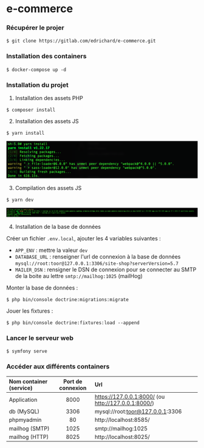 # e-commerce

### Récupérer le projer

```
$ git clone https://gitlab.com/edrichard/e-commerce.git
```

### Installation des containers 

```
$ docker-compose up -d
```

### Installation du projet

1. Installation des assets PHP

```
$ composer install
```

2. Installation des assets JS 

```
$ yarn install
```
![Yarn install](doc/yarn-install.png)

3. Compilation des assets JS 

```
$ yarn dev
```
![Yarn dev](doc/yarn-dev.png)

4. Installation de la base de données 

Créer un fichier `.env.local`, ajouter les 4 variables suivantes :

- `APP_ENV` : mettre la valeur `dev`
- `DATABASE_URL` : renseigner l'url de connexion à la base de données `mysql://root:toor@127.0.0.1:3306/site-shop?serverVersion=5.7`
- `MAILER_DSN` : rensigner le DSN de connexion pour se connecter au SMTP de la boite au lettre `smtp://mailhog:1025` (mailHog)

Monter la base de données :

```
$ php bin/console doctrine:migrations:migrate
```

Jouer les fixtures : 

```
$ php bin/console doctrine:fixtures:load --append
```

### Lancer le serveur web

```
$ symfony serve
```

### Accéder aux différents containers

| Nom container (service) | Port de connexion | Url                                                 |
|:------------------------|:-----------------:|:----------------------------------------------------|
| Application             |       8000        | https://127.0.0.1:8000/ (ou http://127.0.0.1:8000/) |
| db (MySQL)              |       3306        | mysql://root:toor@127.0.0.1:3306                    |
| phpmyadmin              |        80         | http://localhost:8585/                              |
| mailhog (SMTP)          |       1025        | smtp://mailhog:1025                                 |
| mailhog (HTTP)          |       8025        | http://localhost:8025/                              |
